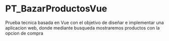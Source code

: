 # PT_BazarProductosVue
Prueba tecnica basada en Vue con el objetivo de diseñar e implementar una aplicacion web, donde mediante busqueda mostraremos productos con la opcion de compra

